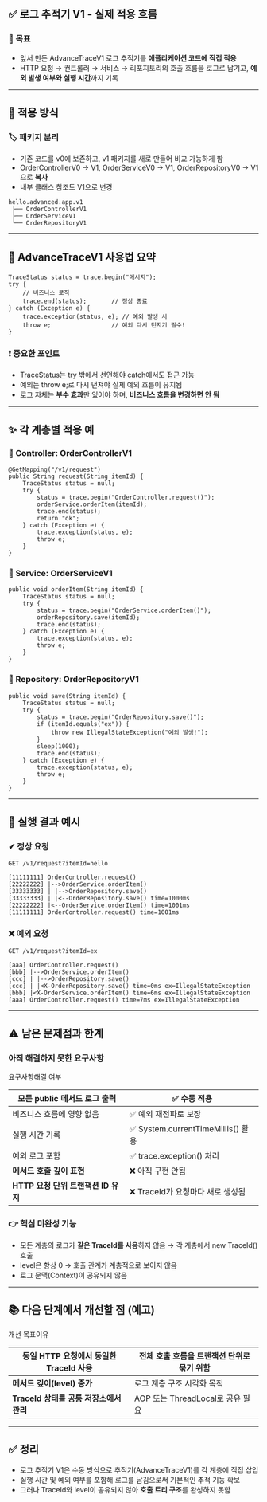 ## ✅ 로그 추적기 V1 - 실제 적용 흐름

### 📌 목표

-   앞서 만든 AdvanceTraceV1 로그 추적기를 **애플리케이션 코드에 직접 적용**
-   HTTP 요청 → 컨트롤러 → 서비스 → 리포지토리의 호출 흐름을 로그로 남기고, **예외 발생 여부와 실행 시간**까지 기록

---

## 🔁 적용 방식

### 🏷 패키지 분리

-   기존 코드를 v0에 보존하고, v1 패키지를 새로 만들어 비교 가능하게 함
-   OrderControllerV0 → V1, OrderServiceV0 → V1, OrderRepositoryV0 → V1 으로 **복사**
-   내부 클래스 참조도 V1으로 변경

```
hello.advanced.app.v1
 ├── OrderControllerV1
 ├── OrderServiceV1
 └── OrderRepositoryV1
```

---

## 🧩 AdvanceTraceV1 사용법 요약

```
TraceStatus status = trace.begin("메시지");
try {
    // 비즈니스 로직
    trace.end(status);       // 정상 종료
} catch (Exception e) {
    trace.exception(status, e); // 예외 발생 시
    throw e;                 // 예외 다시 던지기 필수!
}
```

### ❗ 중요한 포인트

-   TraceStatus는 try 밖에서 선언해야 catch에서도 접근 가능
-   예외는 throw e;로 다시 던져야 실제 예외 흐름이 유지됨
-   로그 자체는 **부수 효과**만 있어야 하며, **비즈니스 흐름을 변경하면 안 됨**

---

## ✨ 각 계층별 적용 예

### 📍 Controller: OrderControllerV1

```
@GetMapping("/v1/request")
public String request(String itemId) {
    TraceStatus status = null;
    try {
        status = trace.begin("OrderController.request()");
        orderService.orderItem(itemId);
        trace.end(status);
        return "ok";
    } catch (Exception e) {
        trace.exception(status, e);
        throw e;
    }
}
```

### 📍 Service: OrderServiceV1

```
public void orderItem(String itemId) {
    TraceStatus status = null;
    try {
        status = trace.begin("OrderService.orderItem()");
        orderRepository.save(itemId);
        trace.end(status);
    } catch (Exception e) {
        trace.exception(status, e);
        throw e;
    }
}
```

### 📍 Repository: OrderRepositoryV1

```
public void save(String itemId) {
    TraceStatus status = null;
    try {
        status = trace.begin("OrderRepository.save()");
        if (itemId.equals("ex")) {
            throw new IllegalStateException("예외 발생!");
        }
        sleep(1000);
        trace.end(status);
    } catch (Exception e) {
        trace.exception(status, e);
        throw e;
    }
}
```

---

## 🧪 실행 결과 예시

### ✔ 정상 요청

```
GET /v1/request?itemId=hello

[11111111] OrderController.request()
[22222222] |-->OrderService.orderItem()
[33333333] | |-->OrderRepository.save()
[33333333] | |<--OrderRepository.save() time=1000ms
[22222222] |<--OrderService.orderItem() time=1001ms
[11111111] OrderController.request() time=1001ms
```

### ❌ 예외 요청

```
GET /v1/request?itemId=ex

[aaa] OrderController.request()
[bbb] |-->OrderService.orderItem()
[ccc] | |-->OrderRepository.save()
[ccc] | |<X-OrderRepository.save() time=0ms ex=IllegalStateException
[bbb] |<X-OrderService.orderItem() time=6ms ex=IllegalStateException
[aaa] OrderController.request() time=7ms ex=IllegalStateException
```

---

## ⚠️ 남은 문제점과 한계

### 아직 해결하지 못한 요구사항

요구사항해결 여부

| 모든 public 메서드 로그 출력 | ✅ 수동 적용 |
| --- | --- |
| 비즈니스 흐름에 영향 없음 | ✅ 예외 재전파로 보장 |
| 실행 시간 기록 | ✅ System.currentTimeMillis() 활용 |
| 예외 로그 포함 | ✅ trace.exception() 처리 |
| **메서드 호출 깊이 표현** | ❌ 아직 구현 안됨 |
| **HTTP 요청 단위 트랜잭션 ID 유지** | ❌ TraceId가 요청마다 새로 생성됨 |

### 👉 핵심 미완성 기능

-   모든 계층의 로그가 **같은 TraceId를 사용**하지 않음 → 각 계층에서 new TraceId() 호출
-   level은 항상 0 → 호출 관계가 계층적으로 보이지 않음
-   로그 문맥(Context)이 공유되지 않음

---

## 📚 다음 단계에서 개선할 점 (예고)

개선 목표이유

| **동일 HTTP 요청에서 동일한 TraceId 사용** | 전체 호출 흐름을 트랜잭션 단위로 묶기 위함 |
| --- | --- |
| **메서드 깊이(level) 증가** | 로그 계층 구조 시각화 목적 |
| **TraceId 상태를 공통 저장소에서 관리** | AOP 또는 ThreadLocal로 공유 필요 |

---

## ✅ 정리

-   로그 추적기 V1은 수동 방식으로 추적기(AdvanceTraceV1)를 각 계층에 직접 삽입
-   실행 시간 및 예외 여부를 포함해 로그를 남김으로써 기본적인 추적 기능 확보
-   그러나 TraceId와 level이 공유되지 않아 **호출 트리 구조**를 완성하지 못함